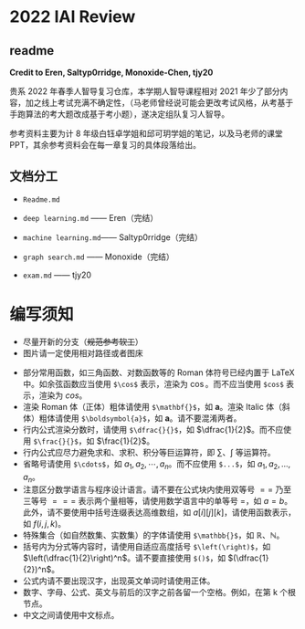 # 2022 IAI Review

## readme

**Credit to Eren, Saltyp0rridge, Monoxide-Chen, tjy20**

贵系 2022 年春季人智导复习仓库，本学期人智导课程相对 2021 年少了部分内容，加之线上考试充满不确定性，（马老师曾经说可能会更改考试风格，从考基于手跑算法的考大题改成基于考小题），遂决定组队复习人智导。

参考资料主要为计 8 年级白钰卓学姐和邱可玥学姐的笔记，以及马老师的课堂 PPT，其余参考资料会在每一章复习的具体段落给出。

## 文档分工

- `Readme.md`
- `deep learning.md` —— Eren（完结）
- `machine learning.md`—— Saltyp0rridge（完结）
- `graph search.md` —— Monoxide（完结）

- `exam.md` —— tjy20

# 编写须知

- 尽量开新的分支（~~规范参考软工~~）
- 图片请一定使用相对路径或者图床

+ 部分常用函数，如三角函数、对数函数等的 Roman 体符号已经内置于 LaTeX 中。如余弦函数应当使用 `$\cos$` 表示，渲染为 $\cos$。而不应当使用 `$cos$` 表示，渲染为 $cos$。
+ 渲染 Roman 体（正体）粗体请使用 `$\mathbf{}$`，如 $\mathbf{a}$。渲染 Italic 体（斜体）粗体请使用 `$\boldsymbol{a}$`，如 $\boldsymbol{a}$。请不要混淆两者。
+ 行内公式渲染分数时，请使用 `$\dfrac{}{}$`，如 $\dfrac{1}{2}$。而不应使用 `$\frac{}{}$`，如 $\frac{1}{2}$。
+ 行内公式应尽力避免求和、求积、积分等巨运算符，即 $\sum$、$\int$ 等运算符。
+ 省略号请使用 `$\cdots$`，如 $a_1, a_2, \cdots, a_n$。而不应使用 `$...$`，如 $a_1, a_2, ..., a_n$。
+ 注意区分数学语言与程序设计语言。请不要在公式块内使用双等号 $==$ 乃至三等号 $===$ 表示两个量相等，请使用数学语言中的单等号 $=$，如 $a = b$。此外，请不要使用中括号连缀表达高维数组，如 $a[i][j][k]$，请使用函数表示，如 $f(i, j, k)$。
+ 特殊集合（如自然数集、实数集）的字体请使用 `$\mathbb{}$`，如 $\mathbb{R}$、$\mathbb{N}$。
+ 括号内为分式等内容时，请使用自适应高度括号 `$\left(\right)$`，如 $\left(\dfrac{1}{2}\right)^n$。请不要直接使用 `$()$`，如 $(\dfrac{1}{2})^n$。
+ 公式内请不要出现汉字，出现英文单词时请使用正体。
+ 数字、字母、公式、英文与前后的汉字之前各留一个空格。例如，在第 k 个根节点。
+ 中文之间请使用中文标点。
